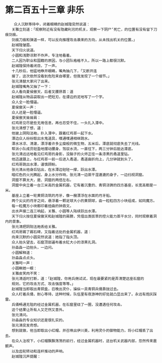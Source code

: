 # 第二百五十三章 非乐
        众人沉默等待中，闭着眼睛的赵城隍突然说道：
       关雅立刻道：「观察附近有没有隐藏利刃的机关，观察一下阴尸‘死亡，的位置有没有留下刀痕剑痕。
       剑痕刀痕和弹道一样，可以反向推理攻击袭来的方向，从未找出机关的位置。」
       赵城隍皱眉。
       天下归火说道。
       小圆和浅野凉默不作声，专注地看着。
       二人因为职业和国籍的原因，与小团队格格不入，所以一路上都很沉默。
       赵城隍保持着闭目，了一声。
       十几秒后，他猛地睁开眼睛，嘴角抽几下，「又断开连
       接了，这次依然没看到危险来自哪里，但我发现了一个细节。」
       张元清替大家问了出来。
       赵城隍嘴角又抽了一下：
       众人看向夏侯傲天，后者叉腰昂首：道
       赵城隍从物品袋取出一把短刃，在谭边的泥地写了一个字。
       众人全一脸懵逼。
       夏侯傲天一声：
       众人还是一脸懵逼。
       夏侯傲天耸耸肩：
       红鸡哥见尽是些无用信息，再也忍受不住，一头扎入潭中。
       张元清想了想，道：
       他披上阴阳法袍，扑入潭中，跟着红鸡哥一起下水。
       潭边众人纷纷取出水鬼道具，噗通噗通相继跳水。
       潭水冰凉、清澈，漂浮着许多尘糜般的微生物，五米后，潭底就彻底失去了光线。
       帮派小队成员轻盈地摆动腰身，驾驭水流，一直往下，两三分钟后抵达潭底。
       张元清远远地看见红鸡哥的身影，没脑子的火师正往一条漆黑的甬道里钻。
       他迅速跟上，与红鸡哥一前一后进入甬道，甬道曲折向上，几分钟就到头了。
       红鸡哥跳出水潭，谨慎顾盼。
       张元清从他身后钻出，在水潭边轻轻一撑，跃出水潭。
       暗红色的火光腾起，身上水分作响，张元清一边蒸干湿漉漉的身子，一边扫视洞窟。
       洞窟不算太大，是、洞窟的两倍左右。
       洞窟中央立着一台三米高的金属机器，它有着沉重的、青铜浇铸的四方基座，长宽高都是一米。
       基座上立着一轮黄铜浇筑的月牙，像一艘漂浮在水面的月牙船。
       两个尖尖的月牙之间，悬浮着一颗足球大小的黄铜球，由一粒粒四方小块组成，如同魔方。
       每一粒魔方小块都印着扭曲的钟鼎文。
       出水声接二连三响起，关雅、小圆等人陆续跃出水潭。
       天下归火按住夏侯傲天和赵城隍的肩膀，凭借出类拔萃的控火能力蒸干水分，同时观察着洞内的景象。
       张元清把阴阳法袍丢给关雅。
       红鸡哥踢了踢石碑，又指着远处的金属机器，道：
       向来沉默的小圆突然说道：她指了指头顶。
       众人抬头望去，石窟顶部遍布着水缸大小的漆黑孔洞。
       孙淼淼一边抬头，一边问。
       小圆解释道：
       孙淼淼点点头。
       关雅呵一声：
       小圆瞅她一眼：
       关雅皮笑肉不笑：
       张元清适时打断，道：「赵城隍，你用兵佣试试，现在最要紧的是弄清楚这座石窟的
       规则，它的攻击方式、攻击强度等等。」
       赵城隍当即取出青铜盒，召晚出灵仆，操纵一具青铜兵俑靠拢过去。
       众人盯着兵俑，耐心等待，这种时候，队伍里有夜游神的好处就凸显出来了。永远有炮灰踩雷。
       兵俑畅通无阻的经过金属机器，在石窟里绕了一圈，没遭遇任何攻击。
       这个结果让所有人又茫然又意外。
       张元清问。
       孙淼淼的专业知识还是很扎实的。
       张元清突发奇想。
       想到就做，他当即取出小红帽，并召唤出伊川美，利用灵仆的御物能力，将小红帽丢了出去。
       在众人注视下，小红帽飘飘荡荡的前行，经过金属机器时，这台机关武器内部，忽然传来震颤声。
       以及齿轮转动和连杆推动的声响。
       赵城隍沉声提醒：